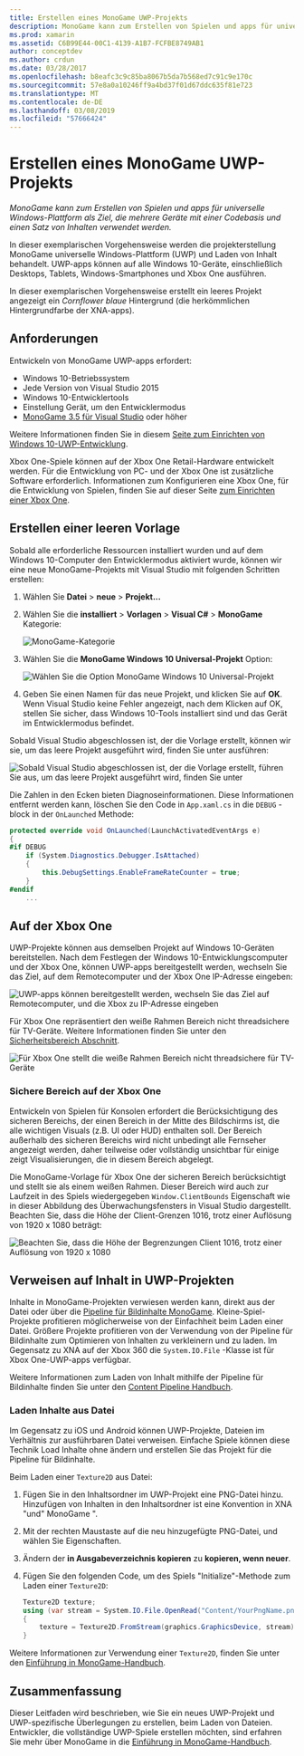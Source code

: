 ```yaml
---
title: Erstellen eines MonoGame UWP-Projekts
description: MonoGame kann zum Erstellen von Spielen und apps für universelle Windows-Plattform als Ziel, die mehrere Geräte mit einer Codebasis und einen Satz von Inhalten verwendet werden.
ms.prod: xamarin
ms.assetid: C6B99E44-00C1-4139-A1B7-FCFBE8749AB1
author: conceptdev
ms.author: crdun
ms.date: 03/28/2017
ms.openlocfilehash: b8eafc3c9c85ba8067b5da7b568ed7c91c9e170c
ms.sourcegitcommit: 57e8a0a10246ff9a4bd37f01d67ddc635f81e723
ms.translationtype: MT
ms.contentlocale: de-DE
ms.lasthandoff: 03/08/2019
ms.locfileid: "57666424"
---
```

# <a name="creating-a-monogame-uwp-project"></a>Erstellen eines MonoGame UWP-Projekts

_MonoGame kann zum Erstellen von Spielen und apps für universelle Windows-Plattform als Ziel, die mehrere Geräte mit einer Codebasis und einen Satz von Inhalten verwendet werden._

In dieser exemplarischen Vorgehensweise werden die projekterstellung MonoGame universelle Windows-Plattform (UWP) und Laden von Inhalt behandelt. UWP-apps können auf alle Windows 10-Geräte, einschließlich Desktops, Tablets, Windows-Smartphones und Xbox One ausführen.

In dieser exemplarischen Vorgehensweise erstellt ein leeres Projekt angezeigt ein *Cornflower blaue* Hintergrund (die herkömmlichen Hintergrundfarbe der XNA-apps).

## <a name="requirements"></a>Anforderungen

Entwickeln von MonoGame UWP-apps erfordert:

- Windows 10-Betriebssystem
- Jede Version von Visual Studio 2015
- Windows 10-Entwicklertools
- Einstellung Gerät, um den Entwicklermodus
- [MonoGame 3.5 für Visual Studio](http://www.monogame.net/2016/03/17/monogame-3-5/) oder höher

Weitere Informationen finden Sie in diesem [Seite zum Einrichten von Windows 10-UWP-Entwicklung](https://msdn.microsoft.com/windows/uwp/get-started/get-set-up).

Xbox One-Spiele können auf der Xbox One Retail-Hardware entwickelt werden. Für die Entwicklung von PC- und der Xbox One ist zusätzliche Software erforderlich. Informationen zum Konfigurieren eine Xbox One, für die Entwicklung von Spielen, finden Sie auf dieser Seite [zum Einrichten einer Xbox One](https://msdn.microsoft.com/windows/uwp/xbox-apps/index).

## <a name="creating-an-empty-template"></a>Erstellen einer leeren Vorlage

Sobald alle erforderliche Ressourcen installiert wurden und auf dem Windows 10-Computer den Entwicklermodus aktiviert wurde, können wir eine neue MonoGame-Projekts mit Visual Studio mit folgenden Schritten erstellen:

1. Wählen Sie **Datei** > **neue** > **Projekt...**
1. Wählen Sie die **installiert** > **Vorlagen** > **Visual C#**   >  **MonoGame** Kategorie:

    ![](uwp-images/image1.png "MonoGame-Kategorie")

1. Wählen Sie die **MonoGame Windows 10 Universal-Projekt** Option:

    ![](uwp-images/image2.png "Wählen Sie die Option MonoGame Windows 10 Universal-Projekt")

1. Geben Sie einen Namen für das neue Projekt, und klicken Sie auf **OK**.
Wenn Visual Studio keine Fehler angezeigt, nach dem Klicken auf OK, stellen Sie sicher, dass Windows 10-Tools installiert sind und das Gerät im Entwicklermodus befindet.

Sobald Visual Studio abgeschlossen ist, der die Vorlage erstellt, können wir sie, um das leere Projekt ausgeführt wird, finden Sie unter ausführen:

![](uwp-images/image3.png "Sobald Visual Studio abgeschlossen ist, der die Vorlage erstellt, führen Sie aus, um das leere Projekt ausgeführt wird, finden Sie unter")

Die Zahlen in den Ecken bieten Diagnoseinformationen. Diese Informationen entfernt werden kann, löschen Sie den Code in `App.xaml.cs` in die `DEBUG` -block in der `OnLaunched` Methode:


```csharp
protected override void OnLaunched(LaunchActivatedEventArgs e)
{
#if DEBUG
    if (System.Diagnostics.Debugger.IsAttached)
    {
        this.DebugSettings.EnableFrameRateCounter = true;
    }
#endif
    ...
```

## <a name="running-on-xbox-one"></a>Auf der Xbox One

UWP-Projekte können aus demselben Projekt auf Windows 10-Geräten bereitstellen. Nach dem Festlegen der Windows 10-Entwicklungscomputer und der Xbox One, können UWP-apps bereitgestellt werden, wechseln Sie das Ziel, auf dem Remotecomputer und der Xbox One IP-Adresse eingeben:

![](uwp-images/remote.png "UWP-apps können bereitgestellt werden, wechseln Sie das Ziel auf Remotecomputer, und die Xbox zu IP-Adresse eingeben")

Für Xbox One repräsentiert den weiße Rahmen Bereich nicht threadsichere für TV-Geräte. Weitere Informationen finden Sie unter den [Sicherheitsbereich Abschnitt](#safe-area-on-xbox-one).

![](uwp-images/safearea.png "Für Xbox One stellt die weiße Rahmen Bereich nicht threadsichere für TV-Geräte")

### <a name="safe-area-on-xbox-one"></a>Sichere Bereich auf der Xbox One

Entwickeln von Spielen für Konsolen erfordert die Berücksichtigung des sicheren Bereichs, der einen Bereich in der Mitte des Bildschirms ist, die alle wichtigen Visuals (z.B. UI oder HUD) enthalten soll. Der Bereich außerhalb des sicheren Bereichs wird nicht unbedingt alle Fernseher angezeigt werden, daher teilweise oder vollständig unsichtbar für einige zeigt Visualisierungen, die in diesem Bereich abgelegt.

Die MonoGame-Vorlage für Xbox One der sicheren Bereich berücksichtigt und stellt sie als einem weißen Rahmen. Dieser Bereich wird auch zur Laufzeit in des Spiels wiedergegeben `Window.ClientBounds` Eigenschaft wie in dieser Abbildung des Überwachungsfensters in Visual Studio dargestellt. Beachten Sie, dass die Höhe der Client-Grenzen 1016, trotz einer Auflösung von 1920 x 1080 beträgt:

![](uwp-images/clientbounds.png "Beachten Sie, dass die Höhe der Begrenzungen Client 1016, trotz einer Auflösung von 1920 x 1080")

## <a name="referencing-content-in-uwp-projects"></a>Verweisen auf Inhalt in UWP-Projekten

Inhalte in MonoGame-Projekten verwiesen werden kann, direkt aus der Datei oder über die [Pipeline für Bildinhalte MonoGame](~/graphics-games/cocossharp/content-pipeline/index.md). Kleine-Spiel-Projekte profitieren möglicherweise von der Einfachheit beim Laden einer Datei. Größere Projekte profitieren von der Verwendung von der Pipeline für Bildinhalte zum Optimieren von Inhalten zu verkleinern und zu laden. Im Gegensatz zu XNA auf der Xbox 360 die `System.IO.File` -Klasse ist für Xbox One-UWP-apps verfügbar.

Weitere Informationen zum Laden von Inhalt mithilfe der Pipeline für Bildinhalte finden Sie unter den [Content Pipeline Handbuch](~/graphics-games/cocossharp/content-pipeline/index.md).

### <a name="loading-content-from-file"></a>Laden Inhalte aus Datei

Im Gegensatz zu iOS und Android können UWP-Projekte, Dateien im Verhältnis zur ausführbaren Datei verweisen. Einfache Spiele können diese Technik Load Inhalte ohne ändern und erstellen Sie das Projekt für die Pipeline für Bildinhalte.

Beim Laden einer `Texture2D` aus Datei:

1. Fügen Sie in den Inhaltsordner im UWP-Projekt eine PNG-Datei hinzu. Hinzufügen von Inhalten in den Inhaltsordner ist eine Konvention in XNA "und" MonoGame ".
1. Mit der rechten Maustaste auf die neu hinzugefügte PNG-Datei, und wählen Sie Eigenschaften.
1. Ändern der **in Ausgabeverzeichnis kopieren** zu **kopieren, wenn neuer**.
1. Fügen Sie den folgenden Code, um des Spiels "Initialize"-Methode zum Laden einer `Texture2D`:

    ```csharp
    Texture2D texture;
    using (var stream = System.IO.File.OpenRead("Content/YourPngName.png"))
    {
        texture = Texture2D.FromStream(graphics.GraphicsDevice, stream);
    }
    ```

Weitere Informationen zur Verwendung einer `Texture2D`, finden Sie unter den [Einführung in MonoGame-Handbuch](~/graphics-games/monogame/introduction/index.md).

## <a name="summary"></a>Zusammenfassung

Dieser Leitfaden wird beschrieben, wie Sie ein neues UWP-Projekt und UWP-spezifische Überlegungen zu erstellen, beim Laden von Dateien. Entwickler, die vollständige UWP-Spiele erstellen möchten, sind erfahren Sie mehr über MonoGame in die [Einführung in MonoGame-Handbuch](~/graphics-games/monogame/introduction/index.md).
